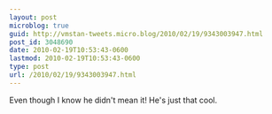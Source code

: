 ```yaml
---
layout: post
microblog: true
guid: http://vmstan-tweets.micro.blog/2010/02/19/9343003947.html
post_id: 3048690
date: 2010-02-19T10:53:43-0600
lastmod: 2010-02-19T10:53:43-0600
type: post
url: /2010/02/19/9343003947.html
---
```

Even though I know he didn't mean it! He's just that cool.
